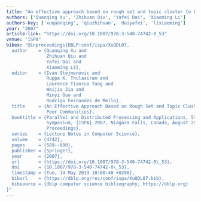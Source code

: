 ```yaml
---
title: "An effective approach based on rough set and topic cluster to build peer communities"
authors: ['Quanqing Xu', 'Zhihuan Qiu', 'Yafei Dai', 'Xiaoming Li']
authors-key: ['xuquanqing', 'qiuzhihuan', 'daiyafei', 'lixiaoming']
year: "2007"
article-link: "https://doi.org/10.1007/978-3-540-74742-0_53"
venue: "ISPA"
bibex: "@inproceedings{DBLP:conf/ispa/XuQDL07,
  author    = {Quanqing Xu and
               Zhihuan Qiu and
               Yafei Dai and
               Xiaoming Li},
  editor    = {Ivan Stojmenovic and
               Ruppa K. Thulasiram and
               Laurence Tianruo Yang and
               Weijia Jia and
               Minyi Guo and
               Rodrigo Fernandes de Mello},
  title     = {An Effective Approach Based on Rough Set and Topic Cluster to Build
               Peer Communities},
  booktitle = {Parallel and Distributed Processing and Applications, 5th International
               Symposium, {ISPA} 2007, Niagara Falls, Canada, August 29-31, 2007,
               Proceedings},
  series    = {Lecture Notes in Computer Science},
  volume    = {4742},
  pages     = {589--600},
  publisher = {Springer},
  year      = {2007},
  url       = {https://doi.org/10.1007/978-3-540-74742-0\_53},
  doi       = {10.1007/978-3-540-74742-0\_53},
  timestamp = {Tue, 14 May 2019 10:00:40 +0200},
  biburl    = {https://dblp.org/rec/conf/ispa/XuQDL07.bib},
  bibsource = {dblp computer science bibliography, https://dblp.org}
}"
---
```

